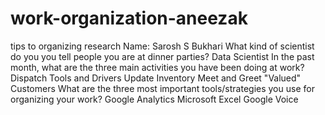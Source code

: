# work-organization-aneezak
tips to organizing research
Name: Sarosh S Bukhari 
What kind of scientist do you you tell people you are at dinner
parties?
Data Scientist 
In the past month, what are the three main activities you have
been doing at work?
Dispatch Tools and Drivers
Update Inventory
Meet and Greet "Valued" Customers 
What are the three most important tools/strategies you use for
organizing your work?
Google Analytics
Microsoft Excel
Google Voice
